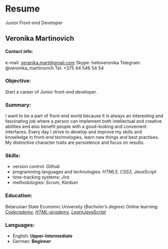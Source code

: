 # Resume
Junior Front-end Developer
## Veronika Martinovich
#### Contact info:
e-mail: veranika.mart@gmail.com
Skype: helloveronika
Telegram: @veronika_martinovich
Tel: +375 44 546 54 54
### Objective:
Start a career of Junior front-end developer.
### Summary:
I want to be a part of front-end world because it is always an interesting and fascinating job where a person can implement both intellectual and creative abilities and also benefit people with a good-looking and convenient interfaces. Every day I strive to develop and improve my skills and knowledge in front-end technologies, learn new things and best practises. My distinctive character traits are persistence and focus on results. 
### Skills:

* version control: _Github_
* programming languages and technologies: _HTML5, CSS3, JavaScript_
* time-tracking systems: _Jira_
* methodologies: _Scrum, Kanban_

### Education:
Belarusian State Economic University (_Bachelor’s degree_)
Online learning: _[Codecademy](https://www.codecademy.com/catalog/subject/all), [HTML-academy](https://htmlacademy.ru/), [LearnJavaScript](https://learn.javascript.ru/)_
### Languages:
* English: **Upper-Intermediate**
* German: **Beginner**